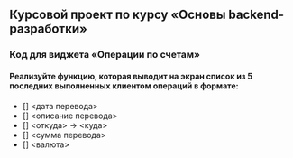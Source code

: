 ## Курсовой проект по курсу «Основы backend-разработки»
### Код для виджета «Операции по счетам»
#### Реализуйте функцию, которая выводит на экран список из 5 последних выполненных клиентом операций в формате:
- [] <дата перевода> 
- [] <описание перевода>
- [] <откуда> -> <куда>
- [] <сумма перевода> 
- [] <валюта>
